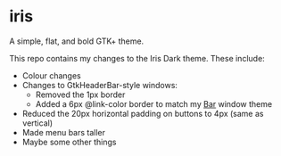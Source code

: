 iris
====

A simple, flat, and bold GTK+ theme.

This repo contains my changes to the Iris Dark theme.  These include:

* Colour changes
* Changes to GtkHeaderBar-style windows:
    * Removed the 1px border
    * Added a 6px @link-color border to match my [Bar][bar] window theme
* Reduced the 20px horizontal padding on buttons to 4px (same as vertical)
* Made menu bars taller
* Maybe some other things

[bar]: http://code.s.zeid.me/bar
